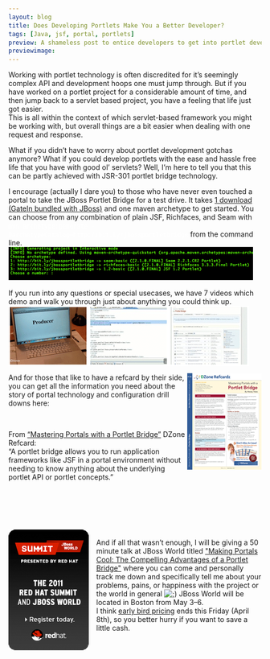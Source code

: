 ```yaml
---
layout: blog
title: Does Developing Portlets Make You a Better Developer?
tags: [Java, jsf, portal, portlets]
preview: A shameless post to entice developers to get into portlet development with the JBoss Portlet Bridge.
previewimage:
---
```


<p><p>Working with portlet technology is often discredited for it’s seemingly complex <span class="caps">API</span> and development hoops one must jump through. But if you have worked on a portlet project for a considerable amount of time, and then jump back to a servlet based project, you have a feeling that life just got easier.<br /> 
This is all within the context of which servlet-based framework you might be working with, but overall things are a bit easier when dealing with one request and response.</p></p> 

<p><p>What if you didn’t have to worry about portlet development gotchas anymore? What if you could develop portlets with the ease and hassle free life that you have with good ol’ servlets? Well, I’m here to tell you that this can be partly achieved with JSR-301 portlet bridge technology.</p></p> 

<p><p>I encourage (actually I dare you) to those who have never even touched a portal to take the JBoss Portlet Bridge for a test drive. It takes <a href="http://downloads.sourceforge.net/project/jboss/GateIn/Portal/3.1.0-FINAL/GateIn-3.1.0-FINAL-jbossas.zip">1 download (GateIn bundled with JBoss)</a> and one maven archetype to get started. You can choose from any combination of plain <span class="caps">JSF</span>, Richfaces, and Seam with<br /> 
<code style="color:white">mvn archetype:generate -DarchetypeCatalog=http://bit.ly/jbossportletbridge</code> from the command line.<br /> 
<img src="/images/jroller/jbw2011/archetype.gif" alt=""/></p></p> 

<p><p>If you run into any questions or special usecases, we have 7 videos which demo and walk you through just about anything you could think up.<br /> 
<a href="http://vimeo.com/wesleyhales/videos/sort:date"><img src="/images/jroller/jbw2011/vimeo.gif" alt="" align="center"/></a></p></p> 

<p><p><a href="http://refcardz.dzone.com/refcardz/mastering-portals-portlet"><img src="/images/jroller/jbw2011/refcard.gif" alt="" align="right"/></a>And for those that like to have a refcard by their side, you can get all the information you need about the story of portal technology and configuration drill downs here: </p><br /> 
<p>From <a href="http://refcardz.dzone.com/refcardz/mastering-portals-portlet">“Mastering Portals with a Portlet Bridge”</a> DZone Refcard:<br /> 
“A portlet bridge allows you to run application frameworks like <span class="caps">JSF</span> in a portal environment without needing to know anything about the underlying portlet <span class="caps">API</span> or portlet concepts.”<br /> 
</p><br /> 
<br/><br /> 
<p><br /> 
<a href="http://www.redhat.com/summit/sessions/jboss.html"><img src="/images/jroller/jbw2011/jbw-2011.gif" alt="" align="left" style="margin:0 15px 25px 0"/></a><br /> 
And if all that wasn’t enough, I will be giving a 50 minute talk at JBoss World titled <a href="http://www.redhat.com/summit/sessions/jboss.html">"Making Portals Cool: The Compelling Advantages of a Portlet Bridge"</a> where you can come and personally track me down and specifically tell me about your problems, pains, or happiness with the project or the world in general <img src="http://www.jroller.com/images/smileys/wink.gif" class="smiley" alt=";)" title=";)" /> JBoss World will be located in Boston from May 3&#8211;6.<br /> 
I think <a href="http://www.redhat.com/summit/rates/">early bird pricing</a> ends this Friday (April 8th), so you better hurry if you want to save a little cash.</p> 

<p></p></p>
